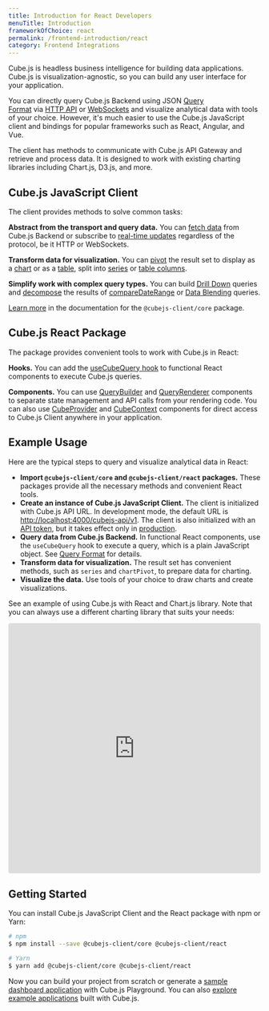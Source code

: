 ```yaml
---
title: Introduction for React Developers
menuTitle: Introduction
frameworkOfChoice: react
permalink: /frontend-introduction/react
category: Frontend Integrations
---
```


Cube.js is headless business intelligence for building data applications. Cube.js is visualization-agnostic, so you can build any user interface for your application.

You can directly query Cube.js Backend using JSON [Query Format](https://cube.dev/docs/query-format) via [HTTP API](https://cube.dev/docs/rest-api) or [WebSockets](https://cube.dev/docs/real-time-data-fetch#web-sockets) and visualize analytical data with tools of your choice. However, it's much easier to use the Cube.js JavaScript client and bindings for popular frameworks such as React, Angular, and Vue.

The client has methods to communicate with Cube.js API Gateway and retrieve and process data. It is designed to work with existing charting libraries including Chart.js, D3.js, and more.

## Cube.js JavaScript Client

The client provides methods to solve common tasks:

**Abstract from the transport and query data.** You can [fetch data](https://cube.dev/docs/@cubejs-client-core#load) from Cube.js Backend or subscribe to [real-time updates](https://cube.dev/docs/real-time-data-fetch) regardless of the protocol, be it HTTP or WebSockets.

**Transform data for visualization.** You can [pivot](https://cube.dev/docs/@cubejs-client-core#pivot) the result set to display as a [chart](https://cube.dev/docs/@cubejs-client-core#chart-pivot) or as a [table](https://cube.dev/docs/@cubejs-client-core#table-pivot), split into [series](https://cube.dev/docs/@cubejs-client-core#series) or [table columns](https://cube.dev/docs/@cubejs-client-core#table-columns).

**Simplify work with complex query types.** You can build [Drill Down](https://cube.dev/docs/@cubejs-client-core#drill-down) queries and [decompose](https://cube.dev/docs/@cubejs-client-core#decompose) the results of [compareDateRange](https://cube.dev/docs/query-format#time-dimensions-format) or [Data Blending](https://cube.dev/docs/recipes/data-blending) queries.

[Learn more](https://cube.dev/docs/@cubejs-client-core) in the documentation for the `@cubejs-client/core` package.

## Cube.js React Package

The package provides convenient tools to work with Cube.js in React:

**Hooks.** You can add the [useCubeQuery hook](https://cube.dev/docs/@cubejs-client-react#use-cube-query) to functional React components to execute Cube.js queries.

**Components.** You can use [QueryBuilder](https://cube.dev/docs/@cubejs-client-react#query-builder) and [QueryRenderer](https://cube.dev/docs/@cubejs-client-react#query-renderer) components to separate state management and API calls from your rendering code. You can also use [CubeProvider](https://cube.dev/docs/@cubejs-client-react#cube-provider) and [CubeContext](https://cube.dev/docs/@cubejs-client-react#cube-context) components for direct access to Cube.js Client anywhere in your application.

## Example Usage

Here are the typical steps to query and visualize analytical data in React:

- **Import `@cubejs-client/core` and `@cubejs-client/react` packages.** These packages provide all the necessary methods and convenient React tools.
- **Create an instance of Cube.js JavaScript Client.** The client is initialized with Cube.js API URL. In development mode, the default URL is [http://localhost:4000/cubejs-api/v1](http://localhost:4000/cubejs-api/v1). The client is also initialized with an [API token](https://cube.dev/docs/security), but it takes effect only in [production](https://cube.dev/docs/deployment/production-checklist).
- **Query data from Cube.js Backend.** In functional React components, use the `useCubeQuery` hook to execute a query, which is a plain JavaScript object. See [Query Format](https://cube.dev/docs/query-format) for details.
- **Transform data for visualization.** The result set has convenient methods, such as `series` and `chartPivot`, to prepare data for charting.
- **Visualize the data.** Use tools of your choice to draw charts and create visualizations.

See an example of using Cube.js with React and Chart.js library. Note that you can always use a different charting library that suits your needs:

<iframe src="https://codesandbox.io/embed/cube-js-react-client-39fzi?fontsize=14&hidenavigation=1&theme=dark" style="width:100%; height:500px; border:0; border-radius: 4px; overflow:hidden;" sandbox="allow-modals allow-forms allow-popups allow-scripts allow-same-origin"></iframe>

## Getting Started

You can install Cube.js JavaScript Client and the React package with npm or Yarn:

```bash
# npm
$ npm install --save @cubejs-client/core @cubejs-client/react

# Yarn
$ yarn add @cubejs-client/core @cubejs-client/react
```

Now you can build your project from scratch or generate a [sample dashboard application](https://cube.dev/docs/dashboard-app/) with Cube.js Playground. You can also [explore example applications](https://cube.dev/docs/examples) built with Cube.js.
